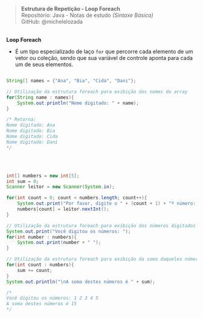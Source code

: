 > **Estrutura de Repetição - Loop Foreach**  
> Repositório: Java - Notas de estudo *(Sintaxe Básica)*    
> GitHub: @michelelozada
&nbsp;
     
&nbsp;     
**Loop Foreach**  

- É um tipo especializado de laço `for` que percorre cada elemento de um vetor ou coleção, sendo que sua variável de controle aponta para 
cada um de seus elementos.
&nbsp;
&nbsp;
```java

String[] names = {"Ana", "Bia", "Cida", "Dani"};

// Utilização da estrutura foreach para exibição dos nomes do array 
for(String name : names){
	System.out.println("Nome digitado: " + name);
}

/* Retorna: 
Nome digitado: Ana
Nome digitado: Bia
Nome digitado: Cida
Nome digitado: Dani
*/
```
&nbsp;
&nbsp;  
```java

int[] numbers = new int[5];
int sum = 0;
Scanner leitor = new Scanner(System.in);

for(int count = 0; count < numbers.length; count++){
    System.out.print("Por favor, digite o " + (count + 1) + "º número: ");
    numbers[count] = leitor.nextInt();
}

// Utilização da estrutura foreach para exibição dos números digitados  
System.out.print("Você digitou os números: ");
for(int number : numbers){
    System.out.print(number + " ");
}

// Utilização da estrutura foreach para exibição da soma daqueles números 
for(int count : numbers){
    sum += count;
}
System.out.println("\nA soma destes números é " + sum);

/*
Você digitou os números: 1 2 3 4 5 
A soma destes números é 15
*/
```		